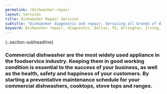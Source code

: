 ```yaml
---
permalink: /dishwasher-repair
layout: services
title: Dishwasher Repair Services
subtitle: "Dishwasher diagnostic and repair. Servicing all brands of dishwashers. We work in Dallas, TX and surrounding areas."
keyword: Dishwasher repair, diagnostic, Dallas, TX, Arlington, Irving, Denton, Lewisville, Plano, Carrollton, Frisco, Keller, Grapevine, Bedford, Euless, Southlake, Lake Dallas, Roanoke, Argyle, Hebron, Richardson, Corinth, Lantana, Copper Canyon, Highland Village, Double Oak, Watauga, Melody Hills, Richland Hills, North Richland Hills, Haltom City, Blue Mound
---
```


{:.section-subheadline}
### Commercial dishwasher are the most widely used appliance in the foodservice industry. Keeping them in good working condition is essential to the success of your business, as well as the health, safety and happiness of your customers. By starting a preventative maintenance schedule for your commercial dishwashers, cooktops, stove tops and ranges.
